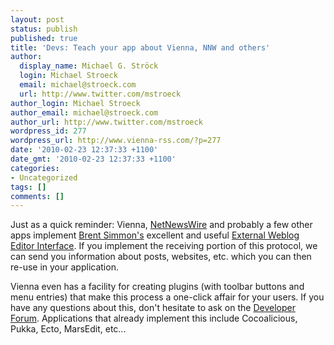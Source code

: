 ```yaml
---
layout: post
status: publish
published: true
title: 'Devs: Teach your app about Vienna, NNW and others'
author:
  display_name: Michael G. Ströck
  login: Michael Stroeck
  email: michael@stroeck.com
  url: http://www.twitter.com/mstroeck
author_login: Michael Stroeck
author_email: michael@stroeck.com
author_url: http://www.twitter.com/mstroeck
wordpress_id: 277
wordpress_url: http://www.vienna-rss.com/?p=277
date: '2010-02-23 12:37:33 +1100'
date_gmt: '2010-02-23 12:37:33 +1100'
categories:
- Uncategorized
tags: []
comments: []
---
```

Just as a quick reminder: Vienna, [NetNewsWire](http://www.newsgator.com/INDIVIDUALS/NETNEWSWIRE/) and probably a few other apps implement [Brent Simmon's](http://www.inessential.com) excellent and useful [External Weblog Editor Interface](http://ranchero.com/netnewswire/developers/externalinterface). If you implement the receiving portion of this protocol, we can send you information about posts, websites, etc. which you can then re-use in your application.

Vienna even has a facility for creating plugins (with toolbar buttons and menu entries) that make this process a one-click affair for your users. If you have any questions about this, don't hesitate to ask on the [Developer Forum](https://forums.cocoaforge.com/viewforum.php?f=18). Applications that already implement this include Cocoalicious, Pukka, Ecto, MarsEdit, etc...
